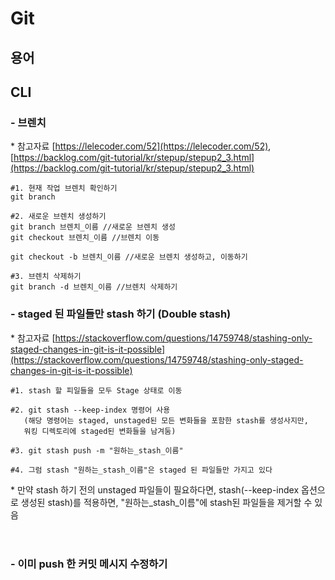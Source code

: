 # Git


## 용어



## CLI

### - 브렌치

\* 참고자료 [https://lelecoder.com/52](https://lelecoder.com/52), [https://backlog.com/git-tutorial/kr/stepup/stepup2_3.html](https://backlog.com/git-tutorial/kr/stepup/stepup2_3.html)

```
#1. 현재 작업 브렌치 확인하기
git branch

#2. 새로운 브렌치 생성하기
git branch 브렌치_이름 //새로운 브렌치 생성
git checkout 브렌치_이름 //브렌치 이동

git checkout -b 브렌치_이름 //새로운 브렌치 생성하고, 이동하기

#3. 브렌치 삭제하기
git branch -d 브렌치_이름 //브렌치 삭제하기
```


### - staged 된 파일들만 stash 하기 (Double stash)

\* 참고자료 [https://stackoverflow.com/questions/14759748/stashing-only-staged-changes-in-git-is-it-possible](https://stackoverflow.com/questions/14759748/stashing-only-staged-changes-in-git-is-it-possible)

```
#1. stash 할 피일들을 모두 Stage 상태로 이동

#2. git stash --keep-index 명령어 사용
   (해당 명령어는 staged, unstaged된 모든 변화들을 포함한 stash를 생성사지만,
   워킹 디렉토리에 staged된 변화들을 남겨둠)

#3. git stash push -m "원하는_stash_이름"

#4. 그럼 stash "원하는_stash_이름"은 staged 된 파일들만 가지고 있다
```

\* 만약 stash 하기 전의 unstaged 파일들이 필요하다면, stash(--keep-index 옵션으로 생성된 stash)를 적용하면, "원하는_stash_이름"에 stash된 파일들을 제거할 수 있음
<br>
<br>
<br>

### - 이미 push 한 커밋 메시지 수정하기
